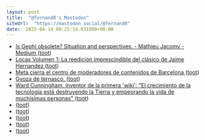 ```yaml
---
layout: post
title:  "@fernand0's Mastodon"
siteUrl:  "https://mastodon.social/@fernand0"
date:  2025-04-14 09:25:14.031000+00:00
---
```

*  [Is Gephi obsolete? Situation and perspectives. - Mathieu Jacomy - Medium ](https://medium.com/@mathieu.jacomy/is-gephi-obsolete-situation-and-perspectives-dc7ebee1e94) ([toot](https://mastodon.social/@fernand0/114335594186652583))
*  [Locas Volumen 1: La reedición imprescindible del clásico de Jaime Hernandez ](https://blogdecomics.com/locas-volumen-1-la-reedicion-imprescindible-del-clasico-de-jaime-hernandez) ([toot](https://mastodon.social/@fernand0/114335456792344784))
*  [Meta cierra el centro de moderadores de contenidos de Barcelona ](https://www.lavanguardia.com/vida/20250403/10549038/meta-cierra-centro-moderadores-contenidos-torre-glories.htm) ([toot](https://mastodon.social/@fernand0/114333668641353481))
*  [Gyoza de ternasco. ](https://avecesunafoto.wordpress.com/2025/04/12/gyoza-de-ternasco) ([toot](https://mastodon.social/@fernand0/114331819149769454))
*  [Ward Cunningham, inventor de la primera 'wiki': "El crecimiento de la tecnología está destruyendo la Tierra y empeorando la vida de muchísimas personas" ](https://www.elmundo.es/la-lectura/2025/04/03/67e52124fdddff3f278b457e.htm) ([toot](https://mastodon.social/@fernand0/114331738363631664))
*  [ ](https://mastodon.social/users/fernand0/statuses/114331727736443290/activity) ([toot](https://mastodon.social/users/fernand0/statuses/114331727736443290/activity))
*  [ ](https://mastodon.cl/@fSparza) ([toot](https://mastodon.social/@fernand0/114331727506942867))
*  [ ](https://masto.es/@JProl) ([toot](https://mastodon.social/@fernand0/114331725044728135))
*  [ ](https://masto.es/@sebasesrad) ([toot](https://mastodon.social/@fernand0/114331637125049451))
*  [ ](https://mastodon.social/users/fernand0/statuses/114331635821323570/activity) ([toot](https://mastodon.social/users/fernand0/statuses/114331635821323570/activity))
